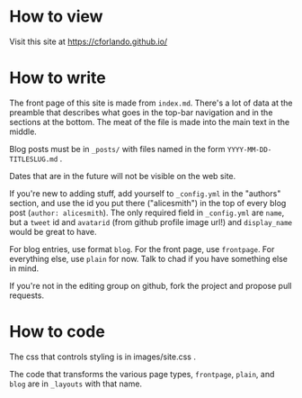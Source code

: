 How to view
===========

Visit this site at https://cforlando.github.io/

How to write
============

The front page of this site is made from `index.md`. There's a lot of data at
the preamble that describes what goes in the top-bar navigation and in the
sections at the bottom. The meat of the file is made into the main text in the
middle.

Blog posts must be in `_posts/` with files named in the form
`YYYY-MM-DD-TITLESLUG.md` .

Dates that are in the future will not be visible on the web site.

If you're new to adding stuff, add yourself to `_config.yml` in the "authors" 
section, and use the id you put there ("alicesmith") in the top of every blog
post (`author: alicesmith`). The only required field in `_config.yml` are
`name`, but a `tweet` id and `avatarid` (from github profile image url!) and
`display_name` would be great to have.

For blog entries, use format `blog`. For the front page, use `frontpage`. 
For everything else, use `plain` for now. Talk to chad if you have something
else in mind.

If you're not in the editing group on github, fork the project and propose
pull requests.


How to code
===========

The css that controls styling is in images/site.css .

The code that transforms the various page types, `frontpage`, `plain`, and
`blog` are in `_layouts` with that name.
